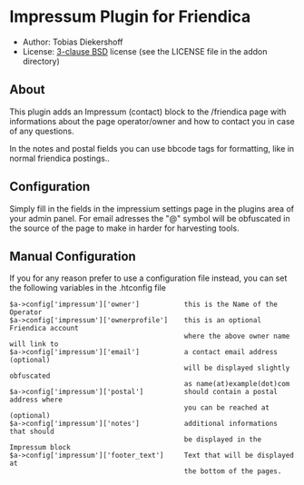 Impressum Plugin for Friendica
==============================

* Author: Tobias Diekershoff
* License: [3-clause BSD](http://opensource.org/licenses/BSD-3-Clause) license
  (see the LICENSE file in the addon directory)

About
-----
This plugin adds an Impressum (contact) block to the /friendica page with 
informations about the page operator/owner and how to contact you in case of
any questions.

In the notes and postal fields you can use bbcode tags for formatting, like in
normal friendica postings..

Configuration
-------------
Simply fill in the fields in the impressium settings page in the plugins 
area of your admin panel. For email adresses the "@" symbol will be obfuscated
in the source of the page to make in harder for harvesting tools.

Manual Configuration
--------------------
If you for any reason prefer to use a configuration file instead, you can set the following variables in the .htconfig file

	$a->config['impressum']['owner']           this is the Name of the Operator
 	$a->config['impressum']['ownerprofile']    this is an optional Friendica account
 	                                           where the above owner name will link to
	$a->config['impressum']['email']           a contact email address (optional)
	                                           will be displayed slightly obfuscated
	                                           as name(at)example(dot)com
	$a->config['impressum']['postal']          should contain a postal address where
	                                           you can be reached at (optional)
	$a->config['impressum']['notes']           additional informations that should
	                                           be displayed in the Impressum block
	$a->config['impressum']['footer_text']     Text that will be displayed at
	                                           the bottom of the pages.
